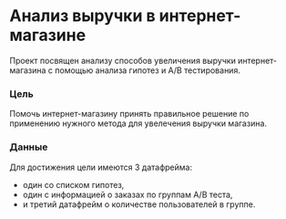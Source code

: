 # Анализ выручки в интернет-магазине
Проект посвящен анализу способов увеличения выручки интернет-магазина с помощью анализа гипотез и A/В тестирования.
### Цель
Помочь интернет-магазину принять правильное решение по применению нужного метода для увелечения выручки магазина.
### Данные
Для достижения цели имеются 3 датафрейма: 
- один со списком гипотез,
- один с информацией о заказах по группам А/В теста,
- и третий датафрейм о количестве пользователей в группе.
